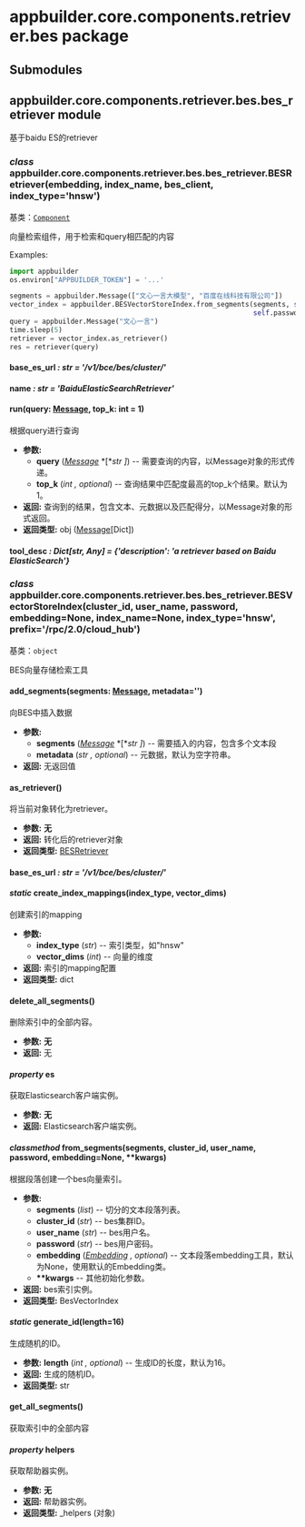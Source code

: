 # appbuilder.core.components.retriever.bes package

## Submodules

## appbuilder.core.components.retriever.bes.bes_retriever module

基于baidu ES的retriever

### *class* appbuilder.core.components.retriever.bes.bes_retriever.BESRetriever(embedding, index_name, bes_client, index_type='hnsw')

基类：[`Component`](appbuilder.core.md#appbuilder.core.component.Component)

向量检索组件，用于检索和query相匹配的内容

Examples:

```python
import appbuilder
os.environ["APPBUILDER_TOKEN"] = '...'

segments = appbuilder.Message(["文心一言大模型", "百度在线科技有限公司"])
vector_index = appbuilder.BESVectorStoreIndex.from_segments(segments, self.cluster_id, self.username,
                                                            self.password)
query = appbuilder.Message("文心一言")
time.sleep(5)
retriever = vector_index.as_retriever()
res = retriever(query)
```

#### base_es_url *: str* *= '/v1/bce/bes/cluster/'*

#### name *: str* *= 'BaiduElasticSearchRetriever'*

#### run(query: [Message](appbuilder.core.md#appbuilder.core.message.Message), top_k: int = 1)

根据query进行查询

* **参数:**
  * **query** ([*Message*](appbuilder.core.md#appbuilder.core.message.Message) *[**str* *]*) -- 需要查询的内容，以Message对象的形式传递。
  * **top_k** (*int* *,* *optional*) -- 查询结果中匹配度最高的top_k个结果。默认为1。
* **返回:**
  查询到的结果，包含文本、元数据以及匹配得分，以Message对象的形式返回。
* **返回类型:**
  obj ([Message](appbuilder.core.md#appbuilder.core.message.Message)[Dict])

#### tool_desc *: Dict[str, Any]* *= {'description': 'a retriever based on Baidu ElasticSearch'}*

### *class* appbuilder.core.components.retriever.bes.bes_retriever.BESVectorStoreIndex(cluster_id, user_name, password, embedding=None, index_name=None, index_type='hnsw', prefix='/rpc/2.0/cloud_hub')

基类：`object`

BES向量存储检索工具

#### add_segments(segments: [Message](appbuilder.core.md#appbuilder.core.message.Message), metadata='')

向BES中插入数据

* **参数:**
  * **segments** ([*Message*](appbuilder.core.md#appbuilder.core.message.Message) *[**str* *]*) -- 需要插入的内容，包含多个文本段
  * **metadata** (*str* *,* *optional*) -- 元数据，默认为空字符串。
* **返回:**
  无返回值

#### as_retriever()

将当前对象转化为retriever。

* **参数:**
  **无**
* **返回:**
  转化后的retriever对象
* **返回类型:**
  [BESRetriever](#appbuilder.core.components.retriever.bes.bes_retriever.BESRetriever)

#### base_es_url *: str* *= '/v1/bce/bes/cluster/'*

#### *static* create_index_mappings(index_type, vector_dims)

创建索引的mapping

* **参数:**
  * **index_type** (*str*) -- 索引类型，如"hnsw"
  * **vector_dims** (*int*) -- 向量的维度
* **返回:**
  索引的mapping配置
* **返回类型:**
  dict

#### delete_all_segments()

删除索引中的全部内容。

* **参数:**
  **无**
* **返回:**
  无

#### *property* es

获取Elasticsearch客户端实例。

* **参数:**
  **无**
* **返回:**
  Elasticsearch客户端实例。

#### *classmethod* from_segments(segments, cluster_id, user_name, password, embedding=None, \*\*kwargs)

根据段落创建一个bes向量索引。

* **参数:**
  * **segments** (*list*) -- 切分的文本段落列表。
  * **cluster_id** (*str*) -- bes集群ID。
  * **user_name** (*str*) -- bes用户名。
  * **password** (*str*) -- bes用户密码。
  * **embedding** ([*Embedding*](appbuilder.core.components.embeddings.md#appbuilder.core.components.embeddings.component.Embedding) *,* *optional*) -- 文本段落embedding工具，默认为None，使用默认的Embedding类。
  * **\*\*kwargs** -- 其他初始化参数。
* **返回:**
  bes索引实例。
* **返回类型:**
  BesVectorIndex

#### *static* generate_id(length=16)

生成随机的ID。

* **参数:**
  **length** (*int* *,* *optional*) -- 生成ID的长度，默认为16。
* **返回:**
  生成的随机ID。
* **返回类型:**
  str

#### get_all_segments()

获取索引中的全部内容

#### *property* helpers

获取帮助器实例。

* **参数:**
  **无**
* **返回:**
  帮助器实例。
* **返回类型:**
  \_helpers (对象)
